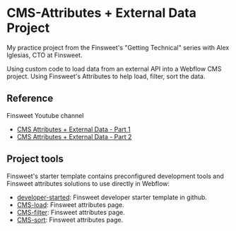 # CMS-Attributes + External Data Project

My practice project from the Finsweet's "Getting Technical" series with Alex Iglesias, CTO at Finsweet.

Using custom code to load data from an external API into a Webflow CMS project. Using Finsweet's Attributes to help load, filter, sort the data.

## Reference

Finsweet Youtube channel

- [CMS Attributes + External Data - Part 1](https://youtu.be/VgI8rf9mbH4?si=mf_WyXVoUll1hj6Q)
- [CMS Attributes + External Data - Part 2](https://youtu.be/nZ0JUcuPYE8?si=oXwIy0AM8UUbNo2V)

## Project tools

Finsweet's starter template contains preconfigured development tools and Finsweet attributes solutions to use directly in Webflow:

- [developer-started](https://github.com/finsweet/developer-starter): Finsweet developer starter template in github.
- [CMS-load](https://finsweet.com/attributes/cms-load): Finsweet attributes page.
- [CMS-filter](https://finsweet.com/attributes/cms-filter): Finsweet attributes page.
- [CMS-sort](https://finsweet.com/attributes/cms-sort): Finsweet attributes page.
